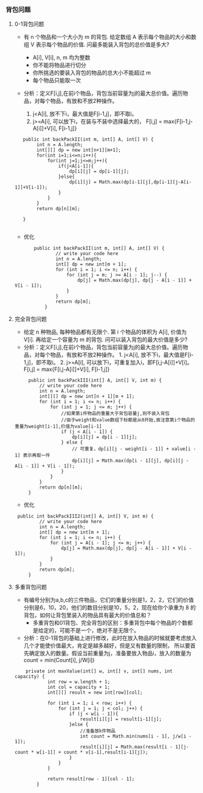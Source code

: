 ### 背包问题

1. 0-1背包问题

    - 有 n 个物品和一个大小为 m 的背包. 给定数组 A 表示每个物品的大小和数组 V 表示每个物品的价值. 问最多能装入背包的总价值是多大?
        - A[i], V[i], n, m 均为整数
        - 你不能将物品进行切分
        - 你所挑选的要装入背包的物品的总大小不能超过 m
        - 每个物品只能取一次

    - 分析：定义F[i,j],在前i个物品，背包当前容量为j的最大总价值。遍历物品，对每个物品，有放和不放2种操作。
        1. j<A[i], 放不下i，最大值是F[i-1,j]，即不取i。
        2. j>=A[i], 可以放下i，在装与不装中选择最大的， F[i,j] = max{F[i-1,j-A[i]]+V[i], F[i-1,j]}
    ```
       public int backPackII(int m, int[] A, int[] V) {
            int n = A.length;
            int[][] dp = new int[n+1][m+1];
            for(int i=1;i<=n;i++){
                for(int j=1;j<=m;j++){
                    if(j<A[i-1]){
                        dp[i][j] = dp[i-1][j];
                    }else{
                        dp[i][j] = Math.max(dp[i-1][j],dp[i-1][j-A[i-1]]+V[i-1]);
                    }
                }
            }
            return dp[n][m];
   
       }
       
    ```
     - 优化
     ```
            public int backPackII(int m, int[] A, int[] V) {
                    // write your code here
                    int n = A.length;
                    int[] dp = new int[m + 1];
                    for (int i = 1; i <= n; i++) {
                        for (int j = m; j >= A[i - 1]; j--) {
                            dp[j] = Math.max(dp[j], dp[j - A[i - 1]] + V[i - 1]);
                        }
                    }
                    return dp[m];
                }
   
     ```
2. 完全背包问题
    - 给定 n 种物品, 每种物品都有无限个. 第 i 个物品的体积为 A[i], 价值为 V[i]. 再给定一个容量为 m 的背包. 问可以装入背包的最大价值是多少?
    - 分析：定义F[i,j],在前i个物品，背包当前容量为j的最大总价值。遍历物品，对每个物品，有放和不放2种操作。
            1. j<A[i], 放不下i，最大值是F[i-1,j]，即不取i。
            2. j>=A[i], 可以放下i，可重复加入i，即F[i,j-A[i]]+V[i]。 F[i,j] = max{F[i,j-A[i]]+V[i], F[i-1,j]}
    ```
         public int backPackIII(int[] A, int[] V, int m) {
             // write your code here
             int n = A.length;
             int[][] dp = new int[n + 1][m + 1];
             for (int i = 1; i <= n; i++) {
                 for (int j = 1; j <= m; j++) {
                     //如果第i件物品的重量大于背包容量j,则不装入背包
                     //由于weight和value数组下标都是从0开始,故注意第i个物品的重量为weight[i-1],价值为value[i-1]
                     if (j < A[i - 1]) {
                         dp[i][j] = dp[i - 1][j];
                     } else {
                         // 可重复，dp[i][j - weight[i - 1]] + value[i - 1] 表示再取一件
                         dp[i][j] = Math.max(dp[i - 1][j], dp[i][j - A[i - 1]] + V[i - 1]);
                     }
                 }
             }
             return dp[n][m];
         }
    ```
    - 优化
    ```
     public int backPackIII2(int[] A, int[] V, int m) {
             // write your code here
             int n = A.length;
             int[] dp = new int[m + 1];
             for (int i = 1; i <= n; i++) {
                 for (int j = A[i - 1]; j <= m; j++) {
                     dp[j] = Math.max(dp[j], dp[j - A[i - 1]] + V[i - 1]);
                 }
             }
             return dp[m];
         }
    ```
   
3. 多重背包问题
    - 有编号分别为a,b,c的三件物品，它们的重量分别是1，2，2，它们的价值分别是6，10，20，他们的数目分别是10，5，2，现在给你个承重为 8 
    的背包，如何让背包里装入的物品具有最大的价值总和？
        - 多重背包和01背包、完全背包的区别：多重背包中每个物品的个数都是给定的，可能不是一个，绝对不是无限个。
    - 分析：在0-1背包的基础上进行修改，此时在放入物品的时候就要考虑放入几个才能使价值最大，肯定是越多越好，但是又有数量的限制，
    所以要首先确定放入的数量。假设当前重量为j，准备要放入物品i，放入的数量为 count = min(Count[i], j/W[i])
    ```
        private int maxValue(int[] w, int[] v, int[] nums, int capacity) {
                int row = w.length + 1;
                int col = capacity + 1;
                int[][] result = new int[row][col];
         
                for (int i = 1; i < row; i++) {
                    for (int j = 1; j < col; j++) {
                        if (j < w[i - 1]){
                            result[i][j] = result[i-1][j];
                        }else {
                            //准备放k件物品
                            int count = Math.min(nums[i - 1], j/w[i - 1]);
                            result[i][j] = Math.max(result[i - 1][j-count * w[i-1]] + count * v[i-1],result[i-1][j]);
                        }
                    }
                }
                
                return result[row - 1][col - 1];
            }

    ```